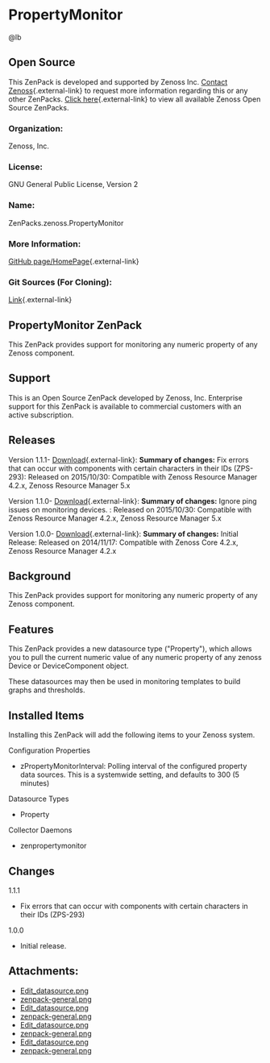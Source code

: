 # PropertyMonitor

@lb[](img/zenpack-zenpack-general.png)

## Open Source

This ZenPack is developed and supported by Zenoss Inc. [Contact Zenoss](https://tryit.zenoss.com/zenpack-contact/){.external-link} to
request more information regarding this or any other ZenPacks. [Click here](https://zenoss.com/product/zenpacks?f%5B0%5D=im_field_zenpack_category:1091){.external-link}
to view all available Zenoss Open Source ZenPacks.

### Organization:

Zenoss, Inc.

### License:

GNU General Public License, Version 2

### Name:

ZenPacks.zenoss.PropertyMonitor

### More Information:

[GitHub page/HomePage](https://github.com/zenoss/ZenPacks.zenoss.PropertyMonitor){.external-link}

### Git Sources (For Cloning):

[Link](https://github.com/zenoss/ZenPacks.zenoss.PropertyMonitor.git){.external-link}

## PropertyMonitor ZenPack

This ZenPack provides support for monitoring any numeric property of any
Zenoss component.

## Support

This is an Open Source ZenPack developed by Zenoss, Inc. Enterprise
support for this ZenPack is available to commercial customers with an
active subscription.

## Releases

Version 1.1.1- [Download](https://storage.googleapis.com/zenpacks/ZenPacks.zenoss.PropertyMonitor/1.1.1/ZenPacks.zenoss.PropertyMonitor-1.1.1.egg){.external-link}:   **Summary of changes:** Fix errors that can occur with components
    with certain characters in their IDs (ZPS-293):   Released on 2015/10/30:   Compatible with Zenoss Resource Manager 4.2.x, Zenoss Resource
    Manager 5.x

<!-- -->

Version 1.1.0- [Download](https://storage.googleapis.com/zenpacks/ZenPacks.zenoss.PropertyMonitor/1.1.0/ZenPacks.zenoss.PropertyMonitor-1.1.0.egg){.external-link}:   **Summary of changes:** Ignore ping issues on monitoring devices.
:   Released on 2015/10/30:   Compatible with Zenoss Resource Manager 4.2.x, Zenoss Resource
    Manager 5.x

<!-- -->

Version 1.0.0- [Download](https://storage.googleapis.com/zenpacks/ZenPacks.zenoss.PropertyMonitor/1.0.0/ZenPacks.zenoss.PropertyMonitor-1.0.0.egg){.external-link}:   **Summary of changes:** Initial Release:   Released on 2014/11/17:   Compatible with Zenoss Core 4.2.x, Zenoss Resource Manager 4.2.x

## Background

This ZenPack provides support for monitoring any numeric property of any
Zenoss component.

## Features

This ZenPack provides a new datasource type ("Property"), which allows
you to pull the current numeric value of any numeric property of any
zenoss Device or DeviceComponent object.

These datasources may then be used in monitoring templates to build
graphs and thresholds.

## Installed Items

Installing this ZenPack will add the following items to your Zenoss
system.

<dl markdown="1">
<dt markdown="1">
Configuration Properties
</dt>
</dl>

-   zPropertyMonitorInterval: Polling interval of the configured
    property data sources. This is a systemwide setting, and defaults to
    300 (5 minutes)

<dl markdown="1">
<dt markdown="1">
Datasource Types
</dt>
</dl>

-   Property

<dl markdown="1">
<dt markdown="1">
Collector Daemons
</dt>
</dl>

-   zenpropertymonitor

## Changes

<dl markdown="1">
<dt markdown="1">
1.1.1
</dt>
</dl>

-   Fix errors that can occur with components with certain characters in
    their IDs (ZPS-293)

<dl markdown="1">
<dt markdown="1">
1.0.0
</dt>
</dl>

-   Initial release.

## Attachments:

-   [Edit_datasource.png](img/zenpack-edit_datasource.png)
-   [zenpack-general.png](img/zenpack-zenpack-general.png)
-   [Edit_datasource.png](img/zenpack-edit_datasource.png)
-   [zenpack-general.png](img/zenpack-zenpack-general.png)
-   [Edit_datasource.png](img/zenpack-edit_datasource.png)
-   [zenpack-general.png](img/zenpack-zenpack-general.png)
-   [Edit_datasource.png](img/zenpack-edit_datasource.png)
-   [zenpack-general.png](img/zenpack-zenpack-general.png)

